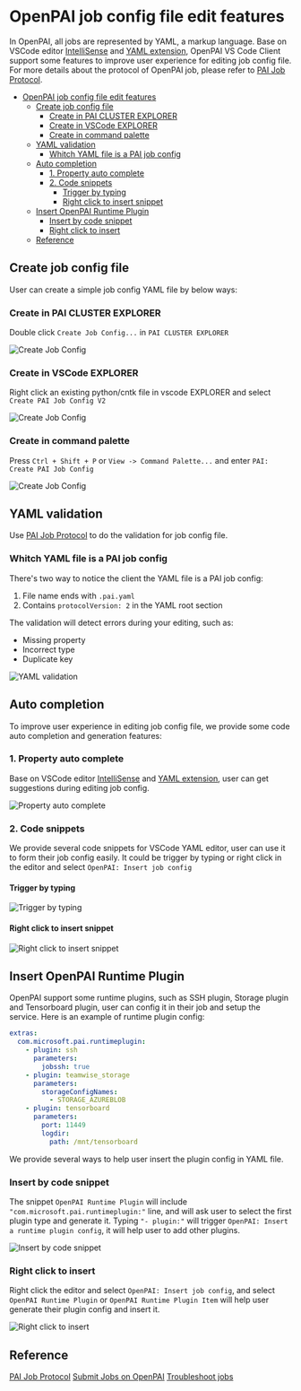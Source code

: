 # OpenPAI job config file edit features

In OpenPAI, all jobs are represented by YAML, a markup language.
Base on VSCode editor [IntelliSense](https://code.visualstudio.com/docs/editor/intellisense) and [YAML extension](https://marketplace.visualstudio.com/items?itemName=redhat.vscode-yaml), OpenPAI VS Code Client support some features to improve user experience for editing job config file.
For more details about the protocol of OpenPAI job, please refer to [PAI Job Protocol](https://github.com/microsoft/pai/blob/master/docs/pai-job-protocol.yaml).

- [OpenPAI job config file edit features](#openpai-job-config-file-edit-features)
  - [Create job config file](#create-job-config-file)
    - [Create in PAI CLUSTER EXPLORER](#create-in-pai-cluster-explorer)
    - [Create in VSCode EXPLORER](#create-in-vscode-explorer)
    - [Create in command palette](#create-in-command-palette)
  - [YAML validation](#yaml-validation)
    - [Whitch YAML file is a PAI job config](#whitch-yaml-file-is-a-pai-job-config)
  - [Auto completion](#auto-completion)
    - [1. Property auto complete](#1-property-auto-complete)
    - [2. Code snippets](#2-code-snippets)
      - [Trigger by typing](#trigger-by-typing)
      - [Right click to insert snippet](#right-click-to-insert-snippet)
  - [Insert OpenPAI Runtime Plugin](#insert-openpai-runtime-plugin)
    - [Insert by code snippet](#insert-by-code-snippet)
    - [Right click to insert](#right-click-to-insert)
  - [Reference](#reference)

## Create job config file

User can create a simple job config YAML file by below ways:

### Create in PAI CLUSTER EXPLORER

  Double click `Create Job Config...` in `PAI CLUSTER EXPLORER`

  ![Create Job Config](../assets/create_job_config_double_click.gif)

### Create in VSCode EXPLORER

  Right click an existing python/cntk file in vscode EXPLORER and select `Create PAI Job Config V2`

  ![Create Job Config](../assets/create_job_config_right_click.gif)

### Create in command palette

  Press `Ctrl + Shift + P` or `View -> Command Palette...` and enter `PAI: Create PAI Job Config`

  ![Create Job Config](../assets/create_job_config_command.gif)

## YAML validation

Use [PAI Job Protocol](https://github.com/microsoft/pai/blob/master/docs/pai-job-protocol.yaml) to do the validation for job config file.

### Whitch YAML file is a PAI job config

There's two way to notice the client the YAML file is a PAI job config:

1. File name ends with `.pai.yaml`
2. Contains `protocolVersion: 2` in the YAML root section

The validation will detect errors during your editing, such as:

- Missing property
- Incorrect type
- Duplicate key

![YAML validation](../assets/yaml_validation_incorrect_type.gif)

## Auto completion

To improve user experience in editing job config file, we provide some code auto completion and generation features:

### 1. Property auto complete

Base on VSCode editor [IntelliSense](https://code.visualstudio.com/docs/editor/intellisense) and [YAML extension](https://marketplace.visualstudio.com/items?itemName=redhat.vscode-yaml), user can get suggestions during editing job config.

![Property auto complete](../assets/auto_completion_property.gif)

### 2. Code snippets

We provide several code snippets for VSCode YAML editor, user can use it to form their job config easily.
It could be trigger by typing or right click in the editor and select `OpenPAI: Insert job config`

#### Trigger by typing

![Trigger by typing](../assets/auto_completion_code_snippets.gif)

#### Right click to insert snippet

![Right click to insert snippet](../assets/auto_completion_snippet_right_click.gif)

## Insert OpenPAI Runtime Plugin

OpenPAI support some runtime plugins, such as SSH plugin, Storage plugin and Tensorboard plugin, user can config it in their job and setup the service.
Here is an example of runtime plugin config:

```yaml
extras:
  com.microsoft.pai.runtimeplugin:
    - plugin: ssh
      parameters:
        jobssh: true
    - plugin: teamwise_storage
      parameters:
        storageConfigNames:
          - STORAGE_AZUREBLOB
    - plugin: tensorboard
      parameters:
        port: 11449
        logdir:
          path: /mnt/tensorboard
```

We provide several ways to help user insert the plugin config in YAML file.

### Insert by code snippet

The snippet `OpenPAI Runtime Plugin` will include `"com.microsoft.pai.runtimeplugin:"` line, and will ask user to select the first plugin type and generate it.
Typing `"- plugin:"` will trigger `OpenPAI: Insert a runtime plugin config`, it will help user to add other plugins.

![Insert by code snippet](../assets/auto_completion_runtime_plugin_snippet.gif)

### Right click to insert

Right click the editor and select `OpenPAI: Insert job config`, and select `OpenPAI Runtime Plugin` or `OpenPAI Runtime Plugin Item` will help user generate their plugin config and insert it.

![Right click to insert](../assets/auto_completion_runtime_plugin_right_click.gif)

## Reference

[PAI Job Protocol](https://github.com/microsoft/pai/blob/master/docs/pai-job-protocol.yaml)
[Submit Jobs on OpenPAI](https://github.com/microsoft/pai/blob/master/docs/user/job_submission.md#job-workflow)
[Troubleshoot jobs](https://github.com/microsoft/pai/blob/master/docs/user/troubleshooting_job.md)
